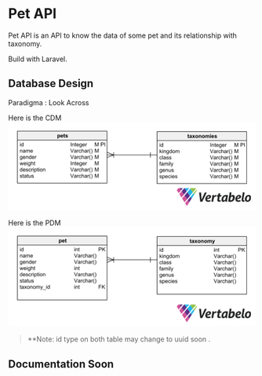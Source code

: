 # Pet API

Pet API is an API to know the data of some pet and its relationship with taxonomy.

Build with Laravel.

## Database Design
Paradigma : Look Across

Here is the CDM
![CDM](/public/Pic/Pets_API_CDM.png)

Here is the PDM
![PDM](/public/Pic/Pets_API_PDM.png)

> **Note: id type on both table may change to uuid soon .

## Documentation Soon
